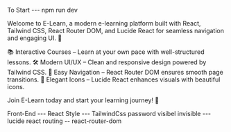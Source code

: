 To Start --- npm run dev

Welcome to E-Learn, a modern e-learning platform built with React, Tailwind CSS, React Router DOM, and Lucide React for seamless navigation and engaging UI. 🚀

📚 Interactive Courses – Learn at your own pace with well-structured lessons.
🛠 Modern UI/UX – Clean and responsive design powered by Tailwind CSS.
🔗 Easy Navigation – React Router DOM ensures smooth page transitions.
🎨 Elegant Icons – Lucide React enhances visuals with beautiful icons.

Join E-Learn today and start your learning journey! 🚀

Front-End --- React 
Style --- TailwindCss
password visibel invisible ---lucide react
routing -- react-router-dom 

